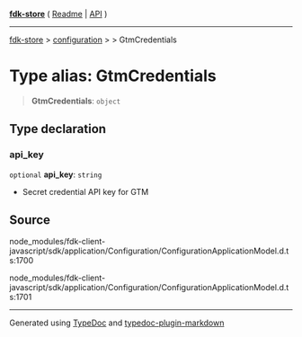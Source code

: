 [**fdk-store**](../../../README.md) ( [Readme](../../../README.md) \| [API](../../../API.md) )

---

[fdk-store](../../../API.md) > [configuration](../../README.md) > [<internal>](../README.md) > GtmCredentials

# Type alias: GtmCredentials

> **GtmCredentials**: `object`

## Type declaration

### api_key

`optional` **api_key**: `string`

- Secret credential API key for GTM

## Source

node_modules/fdk-client-javascript/sdk/application/Configuration/ConfigurationApplicationModel.d.ts:1700

node_modules/fdk-client-javascript/sdk/application/Configuration/ConfigurationApplicationModel.d.ts:1701

---

Generated using [TypeDoc](https://typedoc.org/) and [typedoc-plugin-markdown](https://www.npmjs.com/package/typedoc-plugin-markdown)
